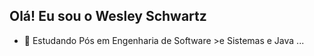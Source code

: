 ## Olá! Eu sou o Wesley Schwartz


- 🌱 Estudando Pós em Engenharia de Software >e Sistemas e Java ...


